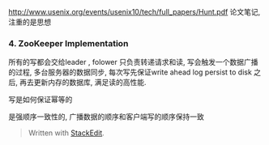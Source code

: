 http://www.usenix.org/events/usenix10/tech/full_papers/Hunt.pdf
论文笔记, 注重的是思想
### 4. ZooKeeper Implementation
所有的写都会交给leader , folower 只负责转递请求和读, 写会触发一个数据广播的过程, 多台服务器的数据同步, 每次写先保证write ahead log persist to disk 之后, 再去更新内存的数据库, 满足读的高性能. 

写是如何保证幂等的

是强顺序一致性的, 广播数据的顺序和客户端写的顺序保持一致


> Written with [StackEdit](https://stackedit.io/).
<!--stackedit_data:
eyJoaXN0b3J5IjpbMzU3MzU3MzEzLDExODk1NDQxMDEsNzQ5Nz
MwMTkyLC0xODU3MjI4NjM3XX0=
-->